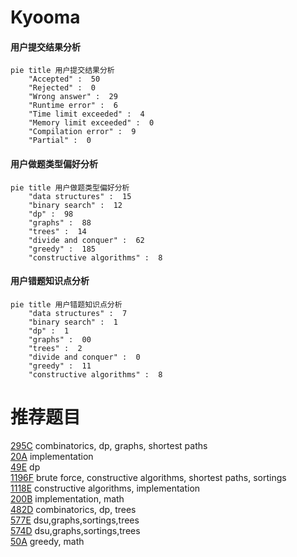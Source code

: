 # Kyooma

<!-- tabs:start -->



#### **用户提交结果分析**

```mermaid
pie title 用户提交结果分析
    "Accepted" :  50
    "Rejected" :  0
    "Wrong answer" :  29
    "Runtime error" :  6
    "Time limit exceeded" :  4
    "Memory limit exceeded" :  0
    "Compilation error" :  9
    "Partial" :  0
```

#### **用户做题类型偏好分析**

```mermaid
pie title 用户做题类型偏好分析
    "data structures" :  15
    "binary search" :  12
    "dp" :  98
    "graphs" :  88
    "trees" :  14
    "divide and conquer" :  62
    "greedy" :  185
    "constructive algorithms" :  8
```
#### **用户错题知识点分析**

```mermaid
pie title 用户错题知识点分析
    "data structures" :  7
    "binary search" :  1
    "dp" :  1
    "graphs" :  00
    "trees" :  2
    "divide and conquer" :  0
    "greedy" :  11
    "constructive algorithms" :  8
```



<!-- tabs:end -->
# 推荐题目
[295C](https://codeforces.com/contest/295/problem/C)		combinatorics,
                        dp,
                        graphs,
                        shortest paths		  
[20A](https://codeforces.com/contest/20/problem/A)		implementation		  
[49E](https://codeforces.com/contest/49/problem/E)		dp		  
[1196F](https://codeforces.com/contest/1196/problem/F)		brute force,
                        constructive algorithms,
                        shortest paths,
                        sortings		  
[1118E](https://codeforces.com/contest/1118/problem/E)		constructive algorithms,
                        implementation		  
[200B](https://codeforces.com/contest/200/problem/B)		implementation,
                        math		  
[482D](https://codeforces.com/contest/482/problem/D)		combinatorics,
                        dp,
                        trees		  
[577E](https://codeforces.com/contest/577/problem/E)		dsu,graphs,sortings,trees		  
[574D](https://codeforces.com/contest/574/problem/D)		dsu,graphs,sortings,trees		  
[50A](https://codeforces.com/contest/50/problem/A)		greedy,
                        math		  
